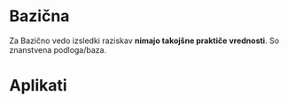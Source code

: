 # Bazična
Za Bazično vedo izsledki raziskav **nimajo takojšne praktiče vrednosti**.
So znanstvena podloga/baza.
# Aplikati